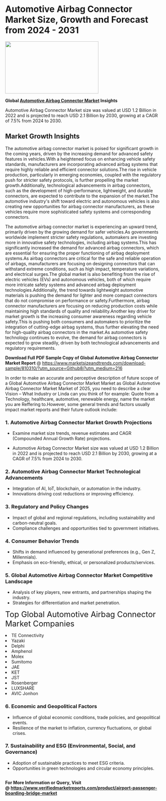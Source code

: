 <H1>Automotive Airbag Connector Market Size, Growth and Forecast from 2024 - 2031</H1><img class="aligncenter size-medium wp-image-584254" src="https://thirdeyenews.in/wp-content/uploads/2024/09/Global-Market-Research-300x168.jpeg" alt="" width="300" height="168" /><p><strong>Global&nbsp;<a href="https://www.marketsizeandtrends.com/download-sample/810310/?utm_source=Github8j?utm_medium=216">Automotive Airbag Connector Market</a> Insights</strong></p><p>Automotive Airbag Connector Market size was valued at USD 1.2 Billion in 2022 and is projected to reach USD 2.1 Billion by 2030, growing at a CAGR of 7.5% from 2024 to 2030.</p><p><h2>Market Growth Insights</h2> <p>The automotive airbag connector market is poised for significant growth in the coming years, driven by the increasing demand for advanced safety features in vehicles.With a heightened focus on enhancing vehicle safety standards, manufacturers are incorporating advanced airbag systems that require highly reliable and efficient connector solutions.The rise in vehicle production, particularly in emerging economies, coupled with the regulatory push for stricter safety protocols, is further propelling the market growth.Additionally, technological advancements in airbag connectors, such as the development of high-performance, lightweight, and durable connectors, are expected to contribute to the expansion of the market.The automotive industry's shift toward electric and autonomous vehicles is also creating new opportunities for airbag connector manufacturers, as these vehicles require more sophisticated safety systems and corresponding connectors.</p> <p>The automotive airbag connector market is experiencing an upward trend, primarily driven by the growing demand for safer vehicles.As governments worldwide implement stricter safety regulations, automakers are investing more in innovative safety technologies, including airbag systems.This has significantly increased the demand for advanced airbag connectors, which are essential for ensuring the proper functioning of airbag deployment systems.As airbag connectors are critical for the safe and reliable operation of airbags, manufacturers are focusing on designing connectors that can withstand extreme conditions, such as high impact, temperature variations, and electrical surges.The global market is also benefiting from the rise of electric vehicles (EVs) and autonomous vehicles, both of which require more intricate safety systems and advanced airbag deployment technologies.Additionally, the trend towards lightweight automotive materials is pushing the demand for lighter and more compact connectors that do not compromise on performance or safety.Furthermore, airbag connector manufacturers are focusing on reducing production costs while maintaining high standards of quality and reliability.Another key driver for market growth is the increasing consumer awareness regarding vehicle safety.This is pushing both consumers and automakers to prioritize the integration of cutting-edge airbag systems, thus further elevating the need for high-quality airbag connectors in the market.As automotive safety technology continues to evolve, the demand for airbag connectors is expected to grow steadily, driven by both technological advancements and regulatory requirements.<p><span class=""><strong>Download Full PDF Sample Copy of Global Automotive Airbag Connector Market Report</strong> @ <a href="https://www.marketsizeandtrends.com/download-sample/810310/?utm_source=Github8j?utm_medium=216" target="_blank">https://www.marketsizeandtrends.com/download-sample/810310/?utm_source=Github8j?utm_medium=216</a></span></p><p>In order to make an accurate and perceptive description of future scope of a Global&nbsp;Automotive Airbag Connector Market Market as Global&nbsp;Automotive Airbag Connector Market Market of 2025, you need to describe a clear Vision &ndash; What Industry or Linda can you think of for example: Quote from a Technology, healthcare, automotive, renewable energy, name the market you are Reffering to.However, some general trends and factors usually impact market reports and their future outlook include:</p><h3>1.&nbsp;<strong>Automotive Airbag Connector Market Growth Projections</strong></h3><ul><li>Examine market size trends, revenue estimates and CAGR (Compounded Annual Growth Rate) projections.</li><li><p>Automotive Airbag Connector Market size was valued at USD 1.2 Billion in 2022 and is projected to reach USD 2.1 Billion by 2030, growing at a CAGR of 7.5% from 2024 to 2030.</p></li></ul><h3>2.&nbsp;<strong>Automotive Airbag Connector Market Technological Advancements</strong></h3><ul><li>Integration of AI, IoT, blockchain, or automation in the industry.</li><li>Innovations driving cost reductions or improving efficiency.</li></ul><h3>3.&nbsp;<strong>Regulatory and Policy Changes</strong></h3><ul><li>Impact of global and regional regulations, including sustainability and carbon-neutral goals.</li><li>Compliance challenges and opportunities tied to government initiatives.</li></ul><h3>4.&nbsp;<strong>Consumer Behavior Trends</strong></h3><ul><li>Shifts in demand influenced by generational preferences (e.g., Gen Z, Millennials).</li><li>Emphasis on eco-friendly, ethical, or personalized products/services.</li></ul><h3>5.&nbsp;<strong>Global Automotive Airbag Connector Market Competitive Landscape</strong></h3><ul><li>Analysis of key players, new entrants, and partnerships shaping the industry.</li><li>Strategies for differentiation and market penetration.</li></ul><p data-pm-slice="1 1 []"><span style="color: inherit; font-family: inherit; font-size: 25px;">Top Global Automotive Airbag Connector Market Companies</span></p><div class="" data-test-id=""><p><li>TE Connectivity</li><li> Yazaki</li><li> Delphi</li><li> Amphenol</li><li> Molex</li><li> Sumitomo</li><li> JAE</li><li> KET</li><li> JST</li><li> Rosenberger</li><li> LUXSHARE</li><li> AVIC Jonhon</li></p></div><h3>6.&nbsp;<strong>Economic and Geopolitical Factors</strong></h3><ul><li>Influence of global economic conditions, trade policies, and geopolitical events.</li><li>Resilience of the market to inflation, currency fluctuations, or global crises.</li></ul><h3>7.&nbsp;<strong>Sustainability and ESG (Environmental, Social, and Governance)</strong></h3><ul><li>Adoption of sustainable practices to meet ESG criteria.</li><li>Opportunities in green technologies and circular economy principles.</li></ul><h2><strong style="font-size: 14px;">For More Information or Query, Visit @&nbsp;</strong><a style="background-color: #ffffff; font-size: 14px;" href="https://www.marketsizeandtrends.com/report/automotive-airbag-connector-market/" target="_blank">https://www.verifiedmarketreports.com/product/airport-passenger-boarding-bridge-market</a></h2>